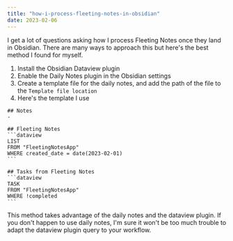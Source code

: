 ```yaml
---
title: "how-i-process-fleeting-notes-in-obsidian"
date: 2023-02-06
---
```

I get a lot of questions asking how I process Fleeting Notes once they land in Obsidian. There are many ways to approach this but here's the best method I found for myself.

1. Install the Obsidian Dataview plugin
2. Enable the Daily Notes plugin in the Obsidian settings
3. Create a template file for the daily notes, and add the path of the file to the `Template file location`
4. Here's the template I use 
````
## Notes
- 

## Fleeting Notes
```dataview
LIST
FROM "FleetingNotesApp"
WHERE created_date = date(2023-02-01) 
```

## Tasks from Fleeting Notes
```dataview
TASK
FROM "FleetingNotesApp"
WHERE !completed
```
````

This method takes advantage of the daily notes and the dataview plugin. If you don't happen to use daily notes, I'm sure it won't be too much trouble to adapt the dataview plugin query to your workflow.